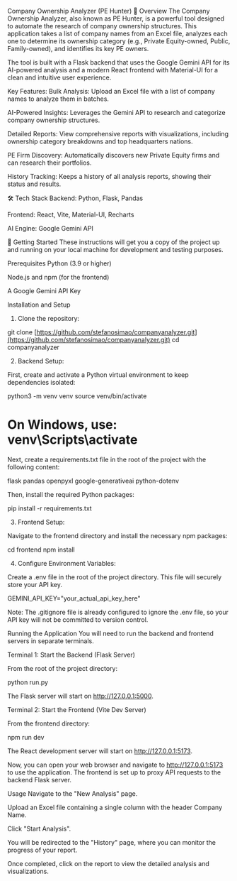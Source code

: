 Company Ownership Analyzer (PE Hunter)
📖 Overview
The Company Ownership Analyzer, also known as PE Hunter, is a powerful tool designed to automate the research of company ownership structures. This application takes a list of company names from an Excel file, analyzes each one to determine its ownership category (e.g., Private Equity-owned, Public, Family-owned), and identifies its key PE owners.

The tool is built with a Flask backend that uses the Google Gemini API for its AI-powered analysis and a modern React frontend with Material-UI for a clean and intuitive user experience.

Key Features:
Bulk Analysis: Upload an Excel file with a list of company names to analyze them in batches.

AI-Powered Insights: Leverages the Gemini API to research and categorize company ownership structures.

Detailed Reports: View comprehensive reports with visualizations, including ownership category breakdowns and top headquarters nations.

PE Firm Discovery: Automatically discovers new Private Equity firms and can research their portfolios.

History Tracking: Keeps a history of all analysis reports, showing their status and results.

🛠️ Tech Stack
Backend: Python, Flask, Pandas

Frontend: React, Vite, Material-UI, Recharts

AI Engine: Google Gemini API

🚀 Getting Started
These instructions will get you a copy of the project up and running on your local machine for development and testing purposes.

Prerequisites
Python (3.9 or higher)

Node.js and npm (for the frontend)

A Google Gemini API Key

Installation and Setup

1. Clone the repository:

git clone [https://github.com/stefanosimao/companyanalyzer.git](https://github.com/stefanosimao/companyanalyzer.git)
cd companyanalyzer

2. Backend Setup:

First, create and activate a Python virtual environment to keep dependencies isolated:

python3 -m venv venv
source venv/bin/activate

# On Windows, use: venv\Scripts\activate

Next, create a requirements.txt file in the root of the project with the following content:

flask
pandas
openpyxl
google-generativeai
python-dotenv

Then, install the required Python packages:

pip install -r requirements.txt

3. Frontend Setup:

Navigate to the frontend directory and install the necessary npm packages:

cd frontend
npm install

4. Configure Environment Variables:

Create a .env file in the root of the project directory. This file will securely store your API key.

GEMINI_API_KEY="your_actual_api_key_here"

Note: The .gitignore file is already configured to ignore the .env file, so your API key will not be committed to version control.

Running the Application
You will need to run the backend and frontend servers in separate terminals.

Terminal 1: Start the Backend (Flask Server)

From the root of the project directory:

python run.py

The Flask server will start on http://127.0.0.1:5000.

Terminal 2: Start the Frontend (Vite Dev Server)

From the frontend directory:

npm run dev

The React development server will start on http://127.0.0.1:5173.

Now, you can open your web browser and navigate to http://127.0.0.1:5173 to use the application. The frontend is set up to proxy API requests to the backend Flask server.

Usage
Navigate to the "New Analysis" page.

Upload an Excel file containing a single column with the header Company Name.

Click "Start Analysis".

You will be redirected to the "History" page, where you can monitor the progress of your report.

Once completed, click on the report to view the detailed analysis and visualizations.
